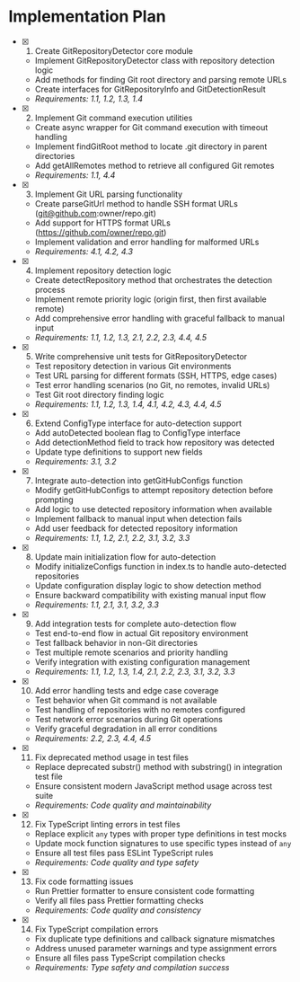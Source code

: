 # Implementation Plan

- [x] 1. Create GitRepositoryDetector core module
  - Implement GitRepositoryDetector class with repository detection logic
  - Add methods for finding Git root directory and parsing remote URLs
  - Create interfaces for GitRepositoryInfo and GitDetectionResult
  - _Requirements: 1.1, 1.2, 1.3, 1.4_

- [x] 2. Implement Git command execution utilities
  - Create async wrapper for Git command execution with timeout handling
  - Implement findGitRoot method to locate .git directory in parent directories
  - Add getAllRemotes method to retrieve all configured Git remotes
  - _Requirements: 1.1, 4.4_

- [x] 3. Implement Git URL parsing functionality
  - Create parseGitUrl method to handle SSH format URLs (git@github.com:owner/repo.git)
  - Add support for HTTPS format URLs (https://github.com/owner/repo.git)
  - Implement validation and error handling for malformed URLs
  - _Requirements: 4.1, 4.2, 4.3_

- [x] 4. Implement repository detection logic
  - Create detectRepository method that orchestrates the detection process
  - Implement remote priority logic (origin first, then first available remote)
  - Add comprehensive error handling with graceful fallback to manual input
  - _Requirements: 1.1, 1.2, 1.3, 2.1, 2.2, 2.3, 4.4, 4.5_

- [x] 5. Write comprehensive unit tests for GitRepositoryDetector
  - Test repository detection in various Git environments
  - Test URL parsing for different formats (SSH, HTTPS, edge cases)
  - Test error handling scenarios (no Git, no remotes, invalid URLs)
  - Test Git root directory finding logic
  - _Requirements: 1.1, 1.2, 1.3, 1.4, 4.1, 4.2, 4.3, 4.4, 4.5_

- [x] 6. Extend ConfigType interface for auto-detection support
  - Add autoDetected boolean flag to ConfigType interface
  - Add detectionMethod field to track how repository was detected
  - Update type definitions to support new fields
  - _Requirements: 3.1, 3.2_

- [x] 7. Integrate auto-detection into getGitHubConfigs function
  - Modify getGitHubConfigs to attempt repository detection before prompting
  - Add logic to use detected repository information when available
  - Implement fallback to manual input when detection fails
  - Add user feedback for detected repository information
  - _Requirements: 1.1, 1.2, 2.1, 2.2, 3.1, 3.2, 3.3_

- [x] 8. Update main initialization flow for auto-detection
  - Modify initializeConfigs function in index.ts to handle auto-detected repositories
  - Update configuration display logic to show detection method
  - Ensure backward compatibility with existing manual input flow
  - _Requirements: 1.1, 2.1, 3.1, 3.2, 3.3_

- [x] 9. Add integration tests for complete auto-detection flow
  - Test end-to-end flow in actual Git repository environment
  - Test fallback behavior in non-Git directories
  - Test multiple remote scenarios and priority handling
  - Verify integration with existing configuration management
  - _Requirements: 1.1, 1.2, 1.3, 1.4, 2.1, 2.2, 2.3, 3.1, 3.2, 3.3_

- [x] 10. Add error handling tests and edge case coverage
  - Test behavior when Git command is not available
  - Test handling of repositories with no remotes configured
  - Test network error scenarios during Git operations
  - Verify graceful degradation in all error conditions
  - _Requirements: 2.2, 2.3, 4.4, 4.5_

- [x] 11. Fix deprecated method usage in test files
  - Replace deprecated substr() method with substring() in integration test file
  - Ensure consistent modern JavaScript method usage across test suite
  - _Requirements: Code quality and maintainability_

- [x] 12. Fix TypeScript linting errors in test files
  - Replace explicit `any` types with proper type definitions in test mocks
  - Update mock function signatures to use specific types instead of `any`
  - Ensure all test files pass ESLint TypeScript rules
  - _Requirements: Code quality and type safety_

- [x] 13. Fix code formatting issues
  - Run Prettier formatter to ensure consistent code formatting
  - Verify all files pass Prettier formatting checks
  - _Requirements: Code quality and consistency_

- [x] 14. Fix TypeScript compilation errors
  - Fix duplicate type definitions and callback signature mismatches
  - Address unused parameter warnings and type assignment errors
  - Ensure all files pass TypeScript compilation checks
  - _Requirements: Type safety and compilation success_
